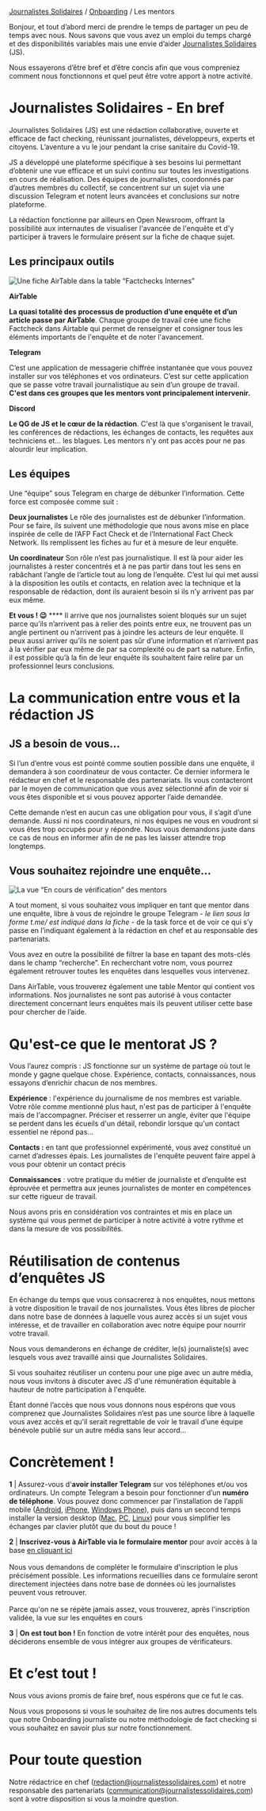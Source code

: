 [Journalistes Solidaires](https://github.com/journalistes-solidaires) / [Onboarding](https://github.com/Journalistes-Solidaires/onboarding) / Les mentors


Bonjour, et tout d’abord merci de prendre le temps de partager un peu de temps avec nous. 
Nous savons que vous avez un emploi du temps chargé et des disponibilités variables mais une envie d’aider [Journalistes Solidaires](http://journalistessolidaires.com) (JS). 

Nous essayerons d’être bref et d’être concis afin que vous compreniez comment nous fonctionnons et quel peut être votre apport à notre activité.

# Journalistes Solidaires - En bref 

Journalistes Solidaires (JS) est une rédaction collaborative, ouverte et efficace de fact checking, réunissant journalistes, développeurs, experts et citoyens. L’aventure a vu le jour pendant la crise sanitaire du Covid-19.

JS a développé une plateforme spécifique à ses besoins lui permettant d’obtenir une vue efficace et un suivi continu sur toutes les investigations en cours de réalisation. Des équipes de journalistes, coordonnés par d’autres membres du collectif, se concentrent sur un sujet via une discussion Telegram et notent leurs avancées et conclusions sur notre plateforme.

La rédaction fonctionne par ailleurs en Open Newsroom, offrant la possibilité aux internautes de visualiser l'avancée de l'enquête et d'y participer à travers le formulaire présent sur la fiche de chaque sujet.


## Les principaux outils 


![Une fiche AirTable dans la table “Factchecks Internes”](https://paper-attachments.dropbox.com/s_DDCF8915682EB26F0FD0373239192C13D8C71357A73C2231753DD98EFDF26570_1587379288168_Capture+decran+2020-04-20+a+12.41.14.png)


**AirTable**

**La quasi totalité des processus de production d’une enquête et d’un article passe par AirTable**. Chaque groupe de travail crée une fiche Factcheck dans Airtable qui permet de renseigner et consigner tous les éléments importants de l'enquête et de noter l'avancement.


**Telegram** 

C’est une application de messagerie chiffrée instantanée que vous pouvez installer sur vos téléphones et vos ordinateurs. C’est sur cette application que se passe votre travail journalistique au sein d’un groupe de travail. **C'est dans ces groupes que les mentors vont principalement intervenir.**

  
**Discord** 

**Le QG de JS et le cœur de la rédaction**. C'est là que s'organisent le travail, les conférences de rédactions, les échanges de contacts, les requêtes aux techniciens et… les blagues. Les mentors n'y ont pas accès pour ne pas alourdir leur implication.


## Les équipes 

Une “équipe” sous Telegram en charge de débunker l’information. Cette force est composée comme suit : 


**Deux journalistes** 
Le rôle des journalistes est de débunker l’information. Pour se faire, ils suivent une méthodologie que nous avons mise en place inspirée de celle de l’AFP Fact Check et de l’International Fact Check Network. Ils remplissent les fiches au fur et à mesure de leur enquête. 


**Un coordinateur** 
Son rôle n’est pas journalistique. Il est là pour aider les journalistes à rester concentrés et à ne pas partir dans tout les sens en rabâchant l’angle de l’article tout au long de l’enquête. C’est lui qui met aussi à la disposition les outils et contacts, en relation avec la technique et la responsable de rédaction, dont ils auraient besoin si ils n’y arrivent pas par eux même. 


**Et vous !  😉**  ****
Il arrive que nos journalistes soient bloqués sur un sujet parce qu’ils n’arrivent pas à relier des points entre eux, ne trouvent pas un angle pertinent ou n’arrivent pas à joindre les acteurs de leur enquête. Il peux aussi arriver qu’ils ne soient pas sûr d’une information et n’arrivent pas à la vérifier par eux même de par sa complexité ou de part sa nature. Enfin, il est possible qu’à la fin de leur enquête ils souhaitent faire relire par un professionnel leurs conclusions. 


# La communication entre vous et la rédaction JS 


## JS a besoin de vous… 

Si l’un d’entre vous est pointé comme soutien possible dans une enquête, il demandera à son coordinateur de vous contacter. Ce dernier informera le rédacteur en chef et le responsable des partenariats. Ils vous contacteront par le moyen de communication que vous avez sélectionné afin de voir si vous êtes disponible et si vous pouvez apporter l’aide demandée. 

Cette demande n’est en aucun cas une obligation pour vous, il s’agit d’une demande. Aussi ni nos coordinateurs, ni nos équipes ne vous en voudront si vous êtes trop occupés pour y répondre. Nous vous demandons juste dans ce cas de nous en informer afin de ne pas les laisser attendre trop longtemps. 


## Vous souhaitez rejoindre une enquête…


![La vue “En cours de vérification” des mentors](https://paper-attachments.dropbox.com/s_3DF8B78B80B1C8A2418F17DEAECFCBF7495C16F8FFF588BBA379ACA76129801D_1587799290156_image.png)


A tout moment, si vous souhaitez vous impliquer en tant que mentor dans une enquête, libre à vous de rejoindre le groupe Telegram - *le lien sous la forme t.me/ est indiqué dans la fiche* -  de la task force et de voir ce qui s’y passe en l’indiquant également à la rédaction en chef et au responsable des partenariats. 

Vous avez en outre la possibilité de filtrer la base en tapant des mots-clés dans le champ “recherche”.  En recherchant votre nom, vous pourrez également retrouver toutes les enquêtes dans lesquelles vous intervenez.

Dans AirTable, vous trouverez également une table Mentor qui contient vos informations. Nos journalistes ne sont pas autorisé à vous contacter directement concernant leurs enquêtes mais ils peuvent utiliser cette base pour chercher de l’aide. 


# Qu'est-ce que le mentorat JS ?

Vous l’aurez compris : JS fonctionne sur un système de partage où tout le monde y gagne quelque chose. Expérience, contacts, connaissances, nous essayons d’enrichir chacun de nos membres. 

**Expérience** : l'expérience du journalisme de nos membres est variable. Votre rôle comme mentionné plus haut, n'est pas de participer à l'enquête mais de l'accompagner. Préciser et resserrer un angle, éviter que l'équipe se perdent dans les écueils d'un détail, rebondir lorsque qu'un contact essentiel ne répond pas…

**Contacts :** en tant que professionnel expérimenté, vous avez constitué un carnet d’adresses épais. Les journalistes de l'enquête peuvent faire appel à vous pour obtenir un contact précis 

**Connaissances** : votre pratique du métier de journaliste et d’enquête est éprouvée et permettra aux jeunes journalistes de monter en compétences sur cette rigueur de travail. 

Nous avons pris en considération vos contraintes et mis en place un système qui vous permet de participer à notre activité à votre rythme et dans la mesure de vos possibilités. 


# Réutilisation de contenus d’enquêtes JS 

 
En échange du temps que vous consacrerez à nos enquêtes, nous mettons à votre disposition le travail de nos journalistes. Vous êtes libres de piocher dans notre base de données à laquelle vous aurez accès si un sujet vous intéresse, et de travailler en collaboration avec notre équipe pour nourrir votre travail. 

Nous vous demanderons en échange de créditer, le(s) journaliste(s) avec lesquels vous avez travaillé ainsi que Journalistes Solidaires. 

Si vous souhaitez réutiliser un contenu pour une pige avec un autre média, nous vous invitons à discuter avec JS d'une rémunération équitable à hauteur de notre participation à l'enquête.

Étant donné l’accès que nous vous donnons nous espérons que vous comprenez que Journalistes Solidaires n’est pas une source libre à laquelle vous avez accès et qu’il serait regrettable de voir le travail d’une équipe bénévole publié sur un autre média sans leur accord…  

# Concrètement !



**1** |  Assurez-vous d'**avoir installer Telegram** sur vos téléphones et/ou vos ordinateurs.
Un compte Telegram a besoin pour fonctionner d’un **numéro de téléphone**. Vous pouvez donc commencer par l’installation de l’appli mobile ([Android](https://play.google.com/store/apps/details?id=org.telegram.messenger), [iPhone](https://apps.apple.com/app/telegram-messenger/id686449807), [Windows Phone](https://www.microsoft.com/fr-fr/p/telegram-messenger/9wzdncrdzhs0?rtc=1)), puis dans un second temps installer la version desktop ([Mac](https://telegram.org/dl/desktop/mac), [PC](https://telegram.org/dl/desktop/win), [Linux](https://telegram.org/dl/desktop/linux)) pour vous simplifier les échanges par clavier plutôt que du bout du pouce !

**2** | **Inscrivez-vous à AirTable via le formulaire mentor** pour avoir accès à la base [en cliquant ici](https://airtable.com/shrJBVrquCmKiCJY8)<br><br>Nous vous demandons de compléter le formulaire d'inscription le plus précisément possible. Les informations recueillies dans ce formulaire seront directement injectées dans notre base de données où les journalistes peuvent vous retrouver. <br><br>Parce qu'on ne se répète jamais assez, vous trouverez, après l'inscription validée, la vue sur les enquêtes en cours

**3** | **On est tout bon !** En fonction de votre intérêt pour des enquêtes, nous déciderons ensemble de vous intégrer aux groupes de vérificateurs.


# Et c’est tout !

Nous vous avions promis de faire bref, nous espérons que ce fut le cas. 

Nous vous proposons si vous le souhaitez de lire nos autres documents tels que notre Onboarding journaliste ou notre méthodologie de fact checking si vous souhaitez en savoir plus sur notre fonctionnement. 


# Pour toute question

Notre rédactrice en chef (redaction@journalistessolidaires.com) et notre responsable des partenariats (communication@journalistessolidaires.com) sont à votre disposition si vous la moindre question.  

